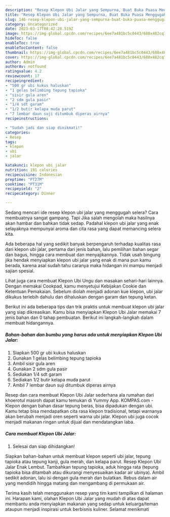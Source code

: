 ```yaml
---
description: "Resep Klepon Ubi Jalar yang Sempurna, Buat Buka Puasa Menggugah Selera"
title: "Resep Klepon Ubi Jalar yang Sempurna, Buat Buka Puasa Menggugah Selera"
slug: 146-resep-klepon-ubi-jalar-yang-sempurna-buat-buka-puasa-menggugah-selera
category: Uncategorized
date: 2023-03-17T08:42:28.519Z
image: https://img-global.cpcdn.com/recipes/6ee7a481bc5c0443/680x482cq70/klepon-ubi-jalar-foto-resep-utama.jpg
hideToc: false
enableToc: true
enableTocContent: false
thumbnail: https://img-global.cpcdn.com/recipes/6ee7a481bc5c0443/680x482cq70/klepon-ubi-jalar-foto-resep-utama.jpg
cover: https://img-global.cpcdn.com/recipes/6ee7a481bc5c0443/680x482cq70/klepon-ubi-jalar-foto-resep-utama.jpg
author: Admin
authorAv: notfound
ratingvalue: 4.2
reviewcount: 17
recipeingredient:
- "500 gr ubi kukus haluskan"
- "1 gelas belimbing tepung tapioka"
- "sisir gula aren"
- "2 sdm gula pasir"
- "1/4 sdt garam"
- "1/2 butir kelapa muda parut"
- "7 lembar daun suji ditumbuk diperas airnya"
recipeinstructions:

- "Sudah jadi dan siap dinikmati!"
categories:
- Resep
tags:
- klepon
- ubi
- jalar

katakunci: klepon ubi jalar 
nutrition: 191 calories
recipecuisine: Indonesian
preptime: "PT27M"
cooktime: "PT31M"
recipeyield: "2"
recipecategory: Dinner

---
```



Sedang mencari ide resep klepon ubi jalar yang menggugah selera? Cara membuatnya sangat gampang. Tapi Jika salah mengolah maka hasilnya akan hambar dan bahkan tidak sedap. Padahal klepon ubi jalar yang enak selayaknya mempunyai aroma dan cita rasa yang dapat memancing selera kita.


Ada beberapa hal yang sedikit banyak berpengaruh terhadap kualitas rasa dari klepon ubi jalar, pertama dari jenis bahan, lalu pemilihan bahan segar dan bagus, hingga cara membuat dan menyajikannya. Tidak usah bingung jika hendak menyiapkan klepon ubi jalar yang enak di mana pun kamu berada, karena asal sudah tahu caranya maka hidangan ini mampu menjadi sajian spesial.

Lihat juga cara membuat Klepon Ubi Ungu dan masakan sehari-hari lainnya. Dengan memakai Cookpad, kamu menyetujui Kebijakan Cookie dan Ketentuan Pemakaian. Sebelum diolah menjadi adonan kue klepon, ubi jalar dikukus terlebih dahulu dan dihaluskan dengan garam dan tepung ketan.


Berikut ini ada beberapa tips dan trik praktis untuk membuat klepon ubi jalar yang siap dikreasikan. Kamu bisa menyiapkan Klepon Ubi Jalar memakai 7 jenis bahan dan 0 tahap pembuatan. Berikut ini langkah-langkah dalam membuat hidangannya.

<!--inarticleads1-->

##### Bahan-bahan dan bumbu yang harus ada untuk menyiapkan Klepon Ubi Jalar:

1. Siapkan 500 gr ubi kukus haluskan
1. Gunakan 1 gelas belimbing tepung tapioka
1. Ambil sisir gula aren
1. Gunakan 2 sdm gula pasir
1. Sediakan 1/4 sdt garam
1. Sediakan 1/2 butir kelapa muda parut
1. Ambil 7 lembar daun suji ditumbuk diperas airnya


Resep dan cara membuat Klepon Ubi Jalar sederhana ala rumahan dari khoerotul masroh dapat kamu temukan di Yummy App. KOMPAS.com - Klepon dengan bahan dasar tepung beras, bisa dipadukan dengan ubi. Kamu tetap bisa mendapatkan cita rasa klepon tradisional, tetapi warnanya akan berubah menjadi oren seperti warna ubi jalar. Klepon ubi juga cocok menjadi makanan ringan untuk dijual dan mendatangkan laba. 

<!--inarticleads2-->

##### Cara membuat Klepon Ubi Jalar:


1. Selesai dan siap dihidangkan!

Siapkan bahan-bahan untuk membuat klepon seperti ubi jalar, tepung tapioka atau tepung kanji, gula merah, dan kelapa parut. Resep Klepon Ubi Jalar Enak Lembut. Tambahkan tepung tapioka, aduk hingga rata (tepung tapioka bisa ditambah atau dikurangi menyesuaikan kadar air ubinya). Ambil sedikit adonan, lalu isi dengan gula merah dan bulatkan. Rebus dalam air yang mendidih hingga matang dan mengambang di permukaan air. 

Terima kasih telah menggunakan resep yang tim kami tampilkan di halaman ini. Harapan kami, olahan Klepon Ubi Jalar yang mudah di atas dapat membantu anda menyiapkan makanan yang sedap untuk keluarga/teman ataupun menjadi inspirasi untuk berbisnis kuliner. Selamat menikmati
